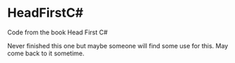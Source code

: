 # HeadFirstC#
Code from the book Head First C#

Never finished this one but maybe someone will find some use for this. May come back to it sometime.
